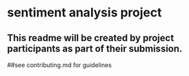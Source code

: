 # sentiment analysis project
## This readme will be created by project participants as part of their submission.

##see contributing.md for guidelines
